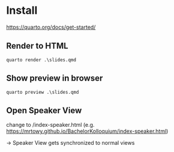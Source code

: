 # Install
https://quarto.org/docs/get-started/

## Render to HTML

```shell
quarto render .\slides.qmd
```

## Show preview in browser

```shell
quarto preview .\slides.qmd
```

## Open Speaker View
change to /index-speaker.html (e.g. https://mrtowy.github.io/BachelorKolloquium/index-speaker.html)

-> Speaker View gets synchronized to normal views

